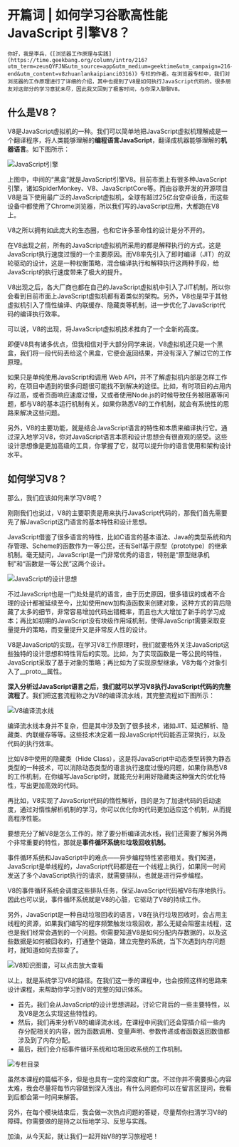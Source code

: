 # 开篇词 | 如何学习谷歌高性能 JavaScript 引擎V8？

    你好，我是李兵，《[浏览器工作原理与实践](https://time.geekbang.org/column/intro/216?utm_term=zeusQYFJN&utm_source=app&utm_medium=geektime&utm_campaign=216-end&utm_content=v8zhuanlankaipianci0316)》专栏的作者。在浏览器专栏中，我们对浏览器的工作原理进行了详细的介绍，其中也提到了V8是如何执行JavaScript代码的。很多朋友对这部分的学习意犹未尽，因此我又回到了极客时间，与你深入聊聊V8。

## 什么是V8？

V8是JavaScript虚拟机的一种。我们可以简单地把JavaScript虚拟机理解成是一个翻译程序，将人类能够理解的**编程语言JavaScript**，翻译成机器能够理解的**机器语言**。如下图所示：

![](https://static001.geekbang.org/resource/image/8a/a1/8a40fd003baa9be179fe2e55a1be5fa1.jpg "JavaScript引擎")

上图中，中间的“黑盒”就是JavaScript引擎V8。目前市面上有很多种JavaScript引擎，诸如SpiderMonkey、V8、JavaScriptCore等。而由谷歌开发的开源项目V8是当下使用最广泛的JavaScript虚拟机，全球有超过25亿台安卓设备，而这些设备中都使用了Chrome浏览器，所以我们写的JavaScript应用，大都跑在V8上。

V8之所以拥有如此庞大的生态圈，也和它许多革命性的设计是分不开的。

在V8出现之前，所有的JavaScript虚拟机所采用的都是解释执行的方式，这是JavaScript执行速度过慢的一个主要原因。而V8率先引入了即时编译（JIT）的双轮驱动的设计，这是一种权衡策略，混合编译执行和解释执行这两种手段，给JavaScript的执行速度带来了极大的提升。

V8出现之后，各大厂商也都在自己的JavaScript虚拟机中引入了JIT机制，所以你会看到目前市面上JavaScript虚拟机都有着类似的架构。另外，V8也是早于其他虚拟机引入了惰性编译、内联缓存、隐藏类等机制，进一步优化了JavaScript代码的编译执行效率。

可以说，V8的出现，将JavaScript虚拟机技术推向了一个全新的高度。

即便V8具有诸多优点，但我相信对于大部分同学来说，V8虚拟机还只是一个黑盒，我们将一段代码丢给这个黑盒，它便会返回结果，并没有深入了解过它的工作原理。

如果只是单纯使用JavaScript和调用 Web API，并不了解虚拟机内部是怎样工作的，在项目中遇到的很多问题很可能找不到解决的途径。比如，有时项目的占用内存过高，或者页面响应速度过慢，又或者使用Node.js的时候导致任务被阻塞等问题，都与V8的基本运行机制有关。如果你熟悉V8的工作机制，就会有系统性的思路来解决这些问题。

另外，V8的主要功能，就是结合JavaScript语言的特性和本质来编译执行它。通过深入地学习V8，你对JavaScript语言本质和设计思想会有很直观的感受。这些设计思想像是更加高级的工具，你掌握了它，就可以提升你的语言使用和架构设计水平。

## 如何学习V8？

那么，我们应该如何来学习V8呢？

刚刚我们也说过，V8的主要职责是用来执行JavaScript代码的，那我们首先需要先了解JavaScript这门语言的基本特性和设计思想。

JavaScript借鉴了很多语言的特性，比如C语言的基本语法、Java的类型系统和内存管理、Scheme的函数作为一等公民，还有Self基于原型（prototype）的继承机制。毫无疑问，JavaScript是一门非常优秀的语言，特别是“原型继承机制”和“函数是一等公民”这两个设计。

![](https://static001.geekbang.org/resource/image/f8/7a/f8fb9e3570b88152f9ab7b6b8d385c7a.jpg "JavaScript的设计思想")

不过JavaScript也是一门处处是坑的语言，由于历史原因，很多错误的或者不合理的设计都被延续至今，比如使用new加构造函数来创建对象，这种方式的背后隐藏了太多的细节，非常容易增加代码出错概率，而且也大大增加了新手的学习成本；再比如初期的JavaScript没有块级作用域机制，使得JavaScript需要采取变量提升的策略，而变量提升又是非常反人性的设计。

V8是JavaScript的实现，在学习V8工作原理时，我们就要格外关注JavaScript这些独特的设计思想和特性背后的实现。比如，为了实现函数是一等公民的特性，JavaScript采取了基于对象的策略；再比如为了实现原型继承，V8为每个对象引入了\_\_proto\_\_属性。

**深入分析过JavaScript语言之后，我们就可以学习V8执行JavaScript代码的完整流程了**。我们把这套流程称之为V8的编译流水线，其完整流程如下图所示：

![](https://static001.geekbang.org/resource/image/8a/54/8a34ae8c1a7a0f87e19b1384a025e354.jpg "V8编译流水线")

编译流水线本身并不复杂，但是其中涉及到了很多技术，诸如JIT、延迟解析、隐藏类、内联缓存等等。这些技术决定着一段JavaScript代码能否正常执行，以及代码的执行效率。

比如V8中使用的隐藏类（Hide Class），这是将JavaScript中动态类型转换为静态类型的一种技术，可以消除动态类型的语言执行速度过慢的问题，如果你熟悉V8的工作机制，在你编写JavaScript时，就能充分利用好隐藏类这种强大的优化特性，写出更加高效的代码。

再比如，V8实现了JavaScript代码的惰性解析，目的是为了加速代码的启动速度，通过对惰性解析机制的学习，你可以优化你的代码更加适应这个机制，从而提高程序性能。

要想充分了解V8是怎么工作的，除了要分析编译流水线，我们还需要了解另外两个非常重要的特性，那就是**事件循环系统**和**垃圾回收机制。**

事件循环系统和JavaScript中的难点——异步编程特性紧密相关。我们知道，JavaScript是单线程的，JavaScript代码都是在一个线程上执行，如果同一时间发送了多个JavaScript执行的请求，就需要排队，也就是进行异步编程。

V8的事件循环系统会调度这些排队任务，保证JavaScript代码被V8有序地执行。因此也可以说，事件循环系统就是V8的心脏，它驱动了V8的持续工作。

另外，JavaScript是一种自动垃圾回收的语言，V8在执行垃圾回收时，会占用主线程的资源，如果我们编写的程序频繁触发垃圾回收，那么无疑会阻塞主线程，这也是我们经常会遇到的一个问题。你需要知道V8是如何分配内存数据的，以及这些数据是如何被回收的，打通整个链路，建立完整的系统，当下次遇到内存问题时，就知道如何去排查了。

![](https://static001.geekbang.org/resource/image/90/43/90228d5cc0afbaaa4cca3fbdb1349243.jpg "V8知识图谱，可以点击放大查看")

以上，就是系统学习V8的路径。在我们这一季的课程中，也会按照这样的思路来设计课程，来帮助你学习到V8的完整的知识体系。

*   首先，我们会从JavaScript的设计思想讲起，讨论它背后的一些主要特性，以及V8是怎么实现这些特性的。
*   然后，我们再来分析V8的编译流水线，在课程中间我们还会穿插介绍一些内存分配相关的内容，因为函数调用、变量声明、参数传递或者函数返回数值都涉及到了内存分配。
*   最后，我们会介绍事件循环系统和垃圾回收系统的工作机制。

![](https://static001.geekbang.org/resource/image/26/e3/2684822c6cb6b453c6f4abb3d89822e3.jpg "专栏目录")

虽然本课程的篇幅不多，但是也具有一定的深度和广度。不过你并不需要担心内容太难，我会尽量将每节内容做到深入浅出，有什么问题你可以在留言区提问，我看到后都会第一时间来解答。

另外，在每个模块结束后，我会做一次热点问题的答疑，尽量帮你扫清学习V8的障碍。你需要做的是持之以恒地学习、反思与实践。

加油，从今天起，就让我们一起开始V8的学习旅程吧！
    